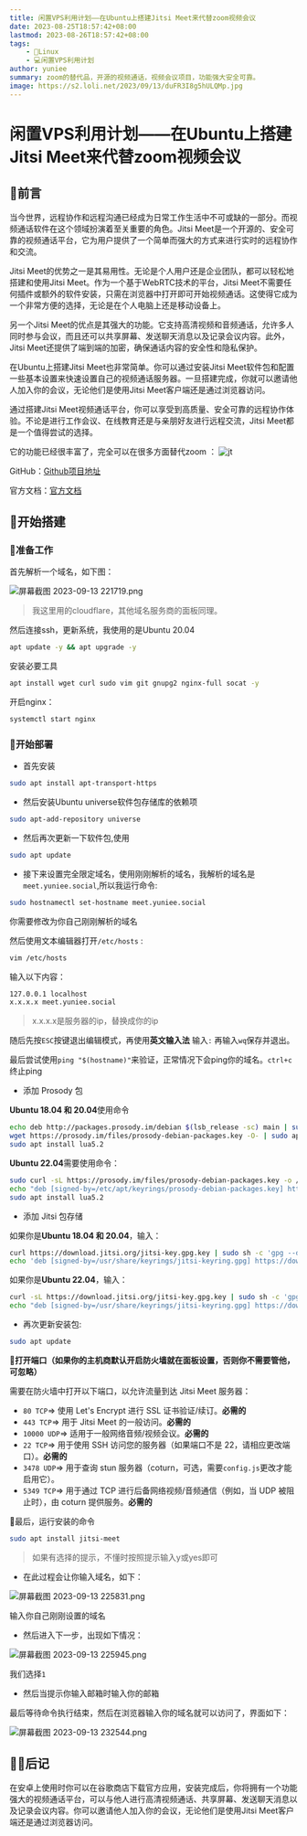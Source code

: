 ```yaml
---
title: 闲置VPS利用计划——在Ubuntu上搭建Jitsi Meet来代替zoom视频会议
date: 2023-08-25T18:57:42+08:00
lastmod: 2023-08-26T18:57:42+08:00
tags: 
    - 🐘Linux
    - 💻闲置VPS利用计划
author: yuniee
summary: zoom的替代品，开源的视频通话，视频会议项目，功能强大安全可靠。
image: https://s2.loli.net/2023/09/13/duFR3I8g5hULQMp.jpg
---
```


# 闲置VPS利用计划——在Ubuntu上搭建Jitsi Meet来代替zoom视频会议

## 🦌前言

当今世界，远程协作和远程沟通已经成为日常工作生活中不可或缺的一部分。而视频通话软件在这个领域扮演着至关重要的角色。Jitsi Meet是一个开源的、安全可靠的视频通话平台，它为用户提供了一个简单而强大的方式来进行实时的远程协作和交流。

Jitsi Meet的优势之一是其易用性。无论是个人用户还是企业团队，都可以轻松地搭建和使用Jitsi Meet。作为一个基于WebRTC技术的平台，Jitsi Meet不需要任何插件或额外的软件安装，只需在浏览器中打开即可开始视频通话。这使得它成为一个非常方便的选择，无论是在个人电脑上还是移动设备上。

另一个Jitsi Meet的优点是其强大的功能。它支持高清视频和音频通话，允许多人同时参与会议，而且还可以共享屏幕、发送聊天消息以及记录会议内容。此外，Jitsi Meet还提供了端到端的加密，确保通话内容的安全性和隐私保护。

在Ubuntu上搭建Jitsi Meet也非常简单。你可以通过安装Jitsi Meet软件包和配置一些基本设置来快速设置自己的视频通话服务器。一旦搭建完成，你就可以邀请他人加入你的会议，无论他们是使用Jitsi Meet客户端还是通过浏览器访问。

通过搭建Jitsi Meet视频通话平台，你可以享受到高质量、安全可靠的远程协作体验。不论是进行工作会议、在线教育还是与亲朋好友进行远程交流，Jitsi Meet都是一个值得尝试的选择。



它的功能已经很丰富了，完全可以在很多方面替代zoom ：
![jt](https://s2.loli.net/2023/09/13/Q3kBPAFYaOMG214.png)



GitHub：[Github项目地址](https://github.com/jitsi)

官方文档：[官方文档](https://jitsi.github.io/handbook/docs/intro)

## 👻开始搭建

### 🤖准备工作

首先解析一个域名，如下图：

![屏幕截图 2023-09-13 221719.png](https://s2.loli.net/2023/09/13/egDXA4suKzfIcFa.png)

> 我这里用的cloudflare，其他域名服务商的面板同理。



然后连接ssh，更新系统，我使用的是Ubuntu 20.04

```bash
apt update -y && apt upgrade -y
```

安装必要工具

```bash
apt install wget curl sudo vim git gnupg2 nginx-full socat -y
```

开启nginx：

```bash
systemctl start nginx
```

### 🐾开始部署

- 首先安装

```bash
sudo apt install apt-transport-https
```

- 然后安装Ubuntu universe软件包存储库的依赖项

```bash
sudo apt-add-repository universe
```

- 然后再次更新一下软件包,使用
```bash
sudo apt update
```

- 接下来设置完全限定域名，使用刚刚解析的域名，我解析的域名是`meet.yuniee.social`,所以我运行命令:

```bash
sudo hostnamectl set-hostname meet.yuniee.social
```

你需要修改为你自己刚刚解析的域名

然后使用文本编辑器打开`/etc/hosts`  :

```bash
vim /etc/hosts
```

输入以下内容：

```bash
127.0.0.1 localhost
x.x.x.x meet.yuniee.social
```

> x.x.x.x是服务器的ip，替换成你的ip

随后先按`ESC`按键退出编辑模式，再使用**英文输入法** 输入`:`   再输入`wq`保存并退出。

最后尝试使用`ping "$(hostname)"`来验证，正常情况下会ping你的域名。`ctrl+c`终止ping

- 添加 Prosody 包

**Ubuntu 18.04 和 20.04**使用命令

```bash
echo deb http://packages.prosody.im/debian $(lsb_release -sc) main | sudo tee -a /etc/apt/sources.list
wget https://prosody.im/files/prosody-debian-packages.key -O- | sudo apt-key add -
sudo apt install lua5.2
```

**Ubuntu 22.04**需要使用命令：

```bash
sudo curl -sL https://prosody.im/files/prosody-debian-packages.key -o /etc/apt/keyrings/prosody-debian-packages.key
echo "deb [signed-by=/etc/apt/keyrings/prosody-debian-packages.key] http://packages.prosody.im/debian $(lsb_release -sc) main" | sudo tee /etc/apt/sources.list.d/prosody-debian-packages.list
sudo apt install lua5.2
```

- 添加 Jitsi 包存储

如果你是**Ubuntu 18.04 和 20.04**，输入：

```bash
curl https://download.jitsi.org/jitsi-key.gpg.key | sudo sh -c 'gpg --dearmor > /usr/share/keyrings/jitsi-keyring.gpg'
echo 'deb [signed-by=/usr/share/keyrings/jitsi-keyring.gpg] https://download.jitsi.org stable/' | sudo tee /etc/apt/sources.list.d/jitsi-stable.list > /dev/null
```

如果你是**Ubuntu 22.04**，输入：

```bash
curl -sL https://download.jitsi.org/jitsi-key.gpg.key | sudo sh -c 'gpg --dearmor > /usr/share/keyrings/jitsi-keyring.gpg'
echo "deb [signed-by=/usr/share/keyrings/jitsi-keyring.gpg] https://download.jitsi.org stable/" | sudo tee /etc/apt/sources.list.d/jitsi-stable.list
```



- 再次更新安装包:

```bash
sudo apt update
```



🥸**打开端口（如果你的主机商默认开启防火墙就在面板设置，否则你不需要管他，可忽略）**

需要在防火墙中打开以下端口，以允许流量到达 Jitsi Meet 服务器：

- `80 TCP`=> 使用 Let's Encrypt 进行 SSL 证书验证/续订。**必需的**
- `443 TCP`=> 用于 Jitsi Meet 的一般访问。**必需的**
- `10000 UDP`=> 适用于一般网络音频/视频会议。**必需的**
- `22 TCP`=> 用于使用 SSH 访问您的服务器（如果端口不是 22，请相应更改端口）。**必需的**
- `3478 UDP`=> 用于查询 stun 服务器（coturn，可选，需要`config.js`更改才能启用它）。
- `5349 TCP`=> 用于通过 TCP 进行后备网络视频/音频通信（例如，当 UDP 被阻止时），由 coturn 提供服务。**必需的**



🐬最后，运行安装的命令

```bash
sudo apt install jitsi-meet
```

> 如果有选择的提示，不懂时按照提示输入y或yes即可

- 在此过程会让你输入域名，如下：

![屏幕截图 2023-09-13 225831.png](https://s2.loli.net/2023/09/13/mUg4co6tLN9zZur.png)

输入你自己刚刚设置的域名

- 然后进入下一步，出现如下情况：

![屏幕截图 2023-09-13 225945.png](https://s2.loli.net/2023/09/13/VPp15CS3sZWUmIf.png)

我们选择`1`

- 然后当提示你输入邮箱时输入你的邮箱

最后等待命令执行结束，然后在浏览器输入你的域名就可以访问了，界面如下：

![屏幕截图 2023-09-13 232544.png](https://s2.loli.net/2023/09/13/BFfr7R3Y4o16JMb.png)

## 🤼‍♀️后记

在安卓上使用时你可以在谷歌商店下载官方应用，安装完成后，你将拥有一个功能强大的视频通话平台，可以与他人进行高清视频通话、共享屏幕、发送聊天消息以及记录会议内容。你可以邀请他人加入你的会议，无论他们是使用Jitsi Meet客户端还是通过浏览器访问。
